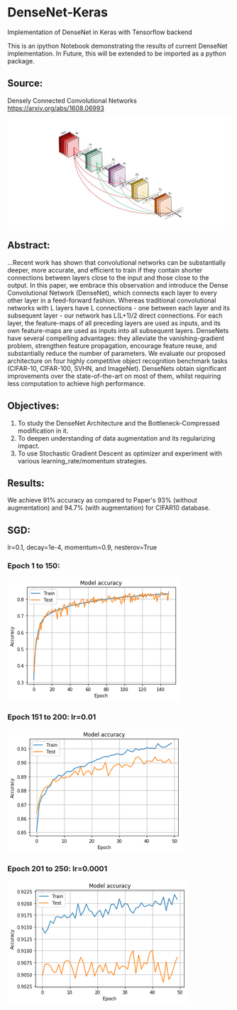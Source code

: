 # DenseNet-Keras
Implementation of DenseNet in Keras with Tensorflow backend

This is an ipython Notebook demonstrating the results of current DenseNet implementation. In Future, this will be extended to be imported as a python package.

## Source:    
Densely Connected Convolutional Networks https://arxiv.org/abs/1608.06993

![Alt text](images/dense_net_graphic.JPG?raw=true "Densenet image from paper")

## Abstract:
...Recent work has shown that convolutional networks can be substantially deeper, more accurate, and efficient to train if they contain shorter connections between layers close to the input and those close to the output. In this paper, we embrace this observation and introduce the Dense Convolutional Network (DenseNet), which connects each layer to every other layer in a feed-forward fashion. Whereas traditional convolutional networks with L layers have L connections - one between each layer and its subsequent layer - our network has L(L+1)/2 direct connections. For each layer, the feature-maps of all preceding layers are used as inputs, and its own feature-maps are used as inputs into all subsequent layers. DenseNets have several compelling advantages: they alleviate the vanishing-gradient problem, strengthen feature propagation, encourage feature reuse, and substantially reduce the number of parameters. We evaluate our proposed architecture on four highly competitive object recognition benchmark tasks (CIFAR-10, CIFAR-100, SVHN, and ImageNet). DenseNets obtain significant improvements over the state-of-the-art on most of them, whilst requiring less computation to achieve high performance.

## Objectives:
1. To study the DenseNet Architecture and the Bottleneck-Compressed modification in it.
2. To deepen understanding of data augmentation and its regularizing impact.
3. To use Stochastic Gradient Descent as optimizer and experiment with various learning_rate/momentum strategies.

## Results:
We achieve 91% accuracy as compared to Paper's 93% (without augmentation) and 94.7% (with augmentation) for CIFAR10 database.

## SGD:
lr=0.1, decay=1e-4, momentum=0.9, nesterov=True

### Epoch 1 to 150:

![Alt text](images/accuracy_epoch_1_150.png?raw=true "Accuracy for Epoch 1 to 150")

### Epoch 151 to 200: lr=0.01

![Alt text](images/accuracy_epoch_151_200.png?raw=true "Accuracy for Epoch 151 to 200")

### Epoch 201 to 250: lr=0.0001

![Alt text](images/accuracy_epoch_201_250.png?raw=true "Accuracy for Epoch 201 to 250")
